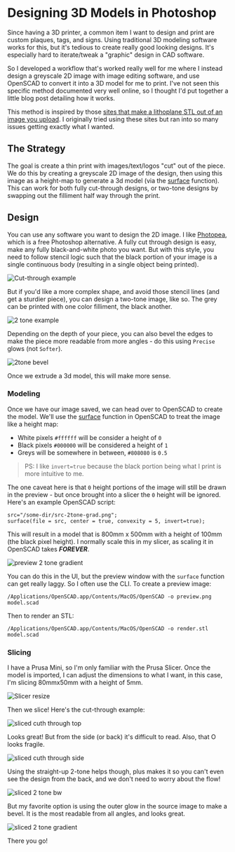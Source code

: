 # Designing 3D Models in Photoshop

Since having a 3D printer, a common item I want to design and print are custom plaques, tags, and signs. Using traditional 3D modeling software works for this, but it's tedious to create really good looking designs. It's especially hard to iterate/tweak a "graphic" design in CAD software.

So I developed a workflow that's worked really well for me where I instead design a greyscale 2D image with image editing software, and use OpenSCAD to convert it into a 3D model for me to print. I've not seen this specific method documented very well online, so I thought I'd put together a little blog post detailing how it works.

This method is inspired by those [sites that make a lithoplane STL out of an image you upload](https://lithophanemaker.com). I originally tried using these sites but ran into so many issues getting exactly what I wanted.

## The Strategy

The goal is create a thin print with images/text/logos "cut" out of the piece. We do this by creating a greyscale 2D image of the design, then using this image as a height-map to generate a 3d model (via the [surface](https://files.openscad.org/examples/Basics/surface.html) function). This can work for both fully cut-through designs, or two-tone designs by swapping out the filliment half way through the print.

## Design

You can use any software you want to design the 2D image. I like [Photopea](https://www.photopea.com), which is a free Photoshop alternative. A fully cut through design is easy, make any fully black-and-white photo you want. But with this style, you need to follow stencil logic such that the black portion of your image is a single continuous body (resulting in a single object being printed).

![Cut-through example](20231127/src-cutthrough.png)

But if you'd like a more complex shape, and avoid those stencil lines (and get a sturdier piece), you can design a two-tone image, like so. The grey can be printed with one color filliment, the black another. 

![2 tone example](20231127/src-2tone-bw.png)

Depending on the depth of your piece, you can also bevel the edges to make the piece more readable from more angles - do this using `Precise` glows (not `Softer`).

![2tone bevel](20231127/src-2tone-grad.png)

Once we extrude a 3d model, this will make more sense.

### Modeling

Once we have our image saved, we can head over to OpenSCAD to create the model. We'll use the [surface](https://files.openscad.org/examples/Basics/surface.html) function in OpenSCAD to treat the image like a height map:

- White pixels `#ffffff` will be consider a height of `0`
- Black pixels `#000000` will be considered a height of `1`
- Greys will be somewhere in between, `#808080` is `0.5`

> PS: I like `invert=true` because the black portion being what I print is more intuitive to me.

The one caveat here is that `0` height portions of the image will still be drawn in the preview - but once brought into a slicer the `0` height will be ignored. Here's an example OpenSCAD script:
```
src="/some-dir/src-2tone-grad.png";
surface(file = src, center = true, convexity = 5, invert=true);
```

This will result in a model that is 800mm x 500mm with a height of 100mm (the black pixel height). I normally scale this in my slicer, as scaling it in OpenSCAD takes ***FOREVER***.

![preview 2 tone gradient](20231127/preview-2tone.png)

You can do this in the UI, but the preview window with the `surface` function can get really laggy. So I often use the CLI. To create a preview image:
```
/Applications/OpenSCAD.app/Contents/MacOS/OpenSCAD -o preview.png model.scad
```

Then to render an STL:

```
/Applications/OpenSCAD.app/Contents/MacOS/OpenSCAD -o render.stl model.scad
```

### Slicing

I have a Prusa Mini, so I'm only familiar with the Prusa Slicer. Once the model is imported, I can adjust the dimensions to what I want, in this case, I'm slicing 80mmx50mm with a height of 5mm.

![Slicer resize](20231127/slicer-resize.png)

Then we slice! Here's the cut-through example:

![sliced cuth through top](20231127/sliced-cutthrough-top.png)

Looks great! But from the side (or back) it's difficult to read. Also, that O looks fragile.

![sliced cuth through side](20231127/sliced-cutthrough-side.png)

Using the straight-up 2-tone helps though, plus makes it so you can't even see the design from the back, and we don't need to worry about the flow!

![sliced 2 tone bw](20231127/sliced-2tone-bw.png)

But my favorite option is using the outer glow in the source image to make a bevel. It is the most readable from all angles, and looks great.

![sliced 2 tone gradient](20231127/sliced-2tone-grad.png)

There you go!